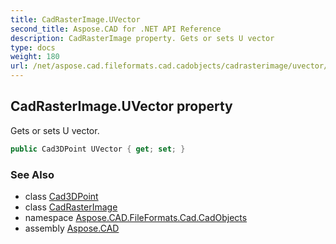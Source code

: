 ```yaml
---
title: CadRasterImage.UVector
second_title: Aspose.CAD for .NET API Reference
description: CadRasterImage property. Gets or sets U vector
type: docs
weight: 180
url: /net/aspose.cad.fileformats.cad.cadobjects/cadrasterimage/uvector/
---
```

## CadRasterImage.UVector property

Gets or sets U vector.

```csharp
public Cad3DPoint UVector { get; set; }
```

### See Also

* class [Cad3DPoint](../../cad3dpoint/)
* class [CadRasterImage](../)
* namespace [Aspose.CAD.FileFormats.Cad.CadObjects](../../cadrasterimage/)
* assembly [Aspose.CAD](../../../)


